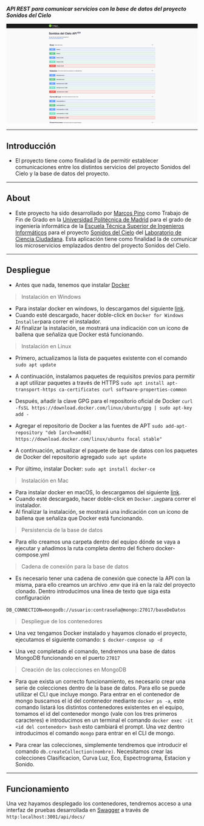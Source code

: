   ***API REST para comunicar servicios con la base de datos del proyecto Sonidos del Cielo***

![Screenshot](static/Main.png)

---

## Introducción

- El proyecto tiene como finalidad la de permitir establecer comunicaciones entre los distintos servicios del proyecto Sonidos del Cielo y la base de datos del proyecto.

---

## About

- Este proyecto ha sido desarrollado por [Marcos Pino](https://www.linkedin.com/in/marcos-pino-gamazo-800b4261/) como Trabajo de Fin de Grado en la [Universidad Politécnica de Madrid](https://www.upm.es/) para el grado de ingeniería informática de la [Escuela Técnica Superior de Ingenieros Informáticos](https://www.fi.upm.es) para el proyecto [Sonidos del Cielo](http://sonidosdelcielo.org/) del [Laboratorio de Ciencia Ciudadana](https://cslab-upm.github.io/index.html). Esta aplicación tiene como finalidad la de comunicar los microservicios emplazados dentro del proyecto Sonidos del Cielo.

---

## Despliegue

- Antes que nada, tenemos que instalar [Docker](https://www.docker.com)

> Instalación en Windows

- Para instalar docker en windows, lo descargamos del siguiente [link](https://hub.docker.com/editions/community/docker-ce-desktop-windows/). 
- Cuando esté descargado, hacer doble-click en ``Docker for Windows Installer``para correr el instalador. 
- Al finalizar la instalación, se mostrará una indicación con un icono de ballena que señaliza que Docker está funcionando.

> Instalación en Linux

- Primero, actualizamos la lista de paquetes existente con el comando ``sudo apt update``
- A continuación, instalamos paquetes de requisitos previos para permitir a apt utilizar paquetes a través de HTTPS ``sudo apt install apt-transport-https ca-certificates curl software-properties-common``

- Después, añadir la clave GPG para el repositorio oficial de Docker ``curl -fsSL https://download.docker.com/linux/ubuntu/gpg | sudo apt-key add -``
- Agregar el repositorio de Docker a las fuentes de APT ``sudo add-apt-repository "deb [arch=amd64] https://download.docker.com/linux/ubuntu focal stable"
``
- A continuación, actualizar el paquete de base de datos con los paquetes de Docker del repositorio agregado ``sudo apt update``
- Por último, instalar Docker: ``sudo apt install docker-ce``

>Instalación en Mac

- Para instalar docker en macOS, lo descargamos del siguiente [link](https://hub.docker.com/editions/community/docker-ce-desktop-mac/). 
- Cuando esté descargado, hacer doble-click en ``Docker.img``para correr el instalador. 
- Al finalizar la instalación, se mostrará una indicación con un icono de ballena que señaliza que Docker está funcionando.

> Persistencia de la base de datos

- Para ello creamos una carpeta dentro del equipo dónde se vaya a ejecutar y añadimos la ruta completa dentro del fichero docker-compose.yml

> Cadena de conexión para la base de datos

- Es necesario tener una cadena de conexión que conecte la API con la misma, para ello creamos un archivo .env que irá en la raíz del proyecto clonado. Dentro introducimos una línea de texto que siga esta configuración

``DB_CONNECTION=mongodb://usuario:contraseña@mongo:27017/baseDeDatos``

> Despliegue de los contenedores

- Una vez tengamos Docker instalado y hayamos clonado el proyecto, ejecutamos el siguiente comando:
```$ docker-compose up -d``` 

- Una vez completado el comando, tendremos una base de datos MongoDB funcionando en el puerto ``27017``

> Creación de las colecciones en MongoDB

- Para que exista un correcto funcionamiento, es necesario crear una serie de colecciones dentro de la base de datos. Para ello se puede utilizar el CLI que incluye mongo. Para entrar en el contenedor de mongo buscamos el id del contenedor mediante ``docker ps -a``, este comando listará los distintos contenedores existentes en el equipo, tomamos el id del contenedor mongo (vale con los tres primeros caracteres) e introducimos en un terminal el comando ``docker exec -it <id del contenedor> bash`` esto cambiará el prompt. Una vez dentro introducimos el comando ``mongo`` para entrar en el CLI de mongo.

- Para crear las colecciones, simplemente tendremos que introducir el comando ``db.createCollection(nombre)``. Necesitamos crear las colecciones Clasificacion, Curva Luz, Eco, Espectrograma, Estacion y Sonido. 

---

## Funcionamiento

Una vez hayamos desplegado los contenedores, tendremos acceso a una interfaz de pruebas desarrollada en [Swagger](https://swagger.io) a través
 de ```http:localhost:3001/api/docs/``` 
